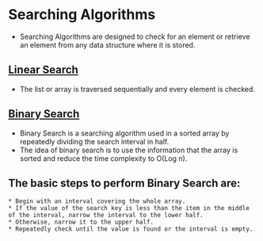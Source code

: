 # Searching Algorithms

* Searching Algorithms are designed to check for an element or retrieve an element from any data structure where it is stored.

## [Linear Search](linear-search.js)
* The list or array is traversed sequentially and every element is checked.

## [Binary Search](binary-search.js)
* Binary Search is a searching algorithm used in a sorted array by repeatedly dividing the search interval in half.
* The idea of binary search is to use the information that the array is sorted and reduce the time complexity to O(Log n).

## The basic steps to perform Binary Search are:
    * Begin with an interval covering the whole array.
    * If the value of the search key is less than the item in the middle of the interval, narrow the interval to the lower half.
    * Otherwise, narrow it to the upper half.
    * Repeatedly check until the value is found or the interval is empty.